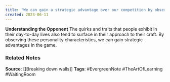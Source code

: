 ```yaml
---
title: "We can gain a strategic advantage over our competition by observing the quirks and traits that they exhibit in their day-to-day lives"
created: 2023-06-11
---
```


**Understanding the Opponent**
The quirks and traits that people exhibit in their day-to-day lives also tend to surface in their approach to their craft. By observing these personality characteristics, we can gain strategic advantages in the game.

### Related Notes
**Source**: [[Breaking down walls]]
**Tags**: #EvergreenNote #TheArtOfLearning #WaitingRoom 
